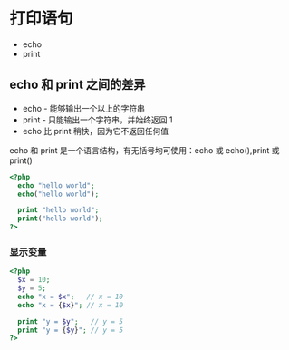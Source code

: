 # 打印语句

- echo
- print

## echo 和 print 之间的差异

- echo - 能够输出一个以上的字符串
- print - 只能输出一个字符串，并始终返回 1
- echo 比 print 稍快，因为它不返回任何值

echo 和 print 是一个语言结构，有无括号均可使用：echo 或 echo(),print 或 print()

```php
<?php
  echo "hello world";
  echo("hello world");

  print "hello world";
  print("hello world");
?>
```

### 显示变量

```php
<?php
  $x = 10;
  $y = 5;
  echo "x = $x";   // x = 10
  echo "x = {$x}"; // x = 10

  print "y = $y";   // y = 5
  print "y = {$y}"; // y = 5
?>
```